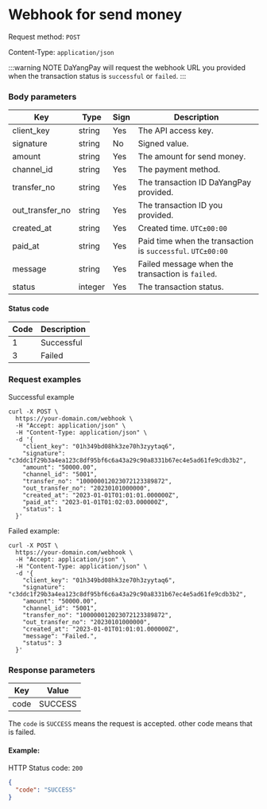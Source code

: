 # Webhook for send money

Request method: `POST`

Content-Type: `application/json`

:::warning NOTE
DaYangPay will request the webhook URL you provided when the transaction status is `successful` or `failed`.
:::

### Body parameters <Badge type="tip" text="Body" vertical="top" />

| Key             | Type    | Sign | Description                                                 |
|-----------------|---------|------|-------------------------------------------------------------|
| client_key      | string  | Yes  | The API access key.                                         |
| signature       | string  | No   | Signed value.                                               |
| amount          | string  | Yes  | The amount for send money.                                  |
| channel_id      | string  | Yes  | The payment method.                                         |
| transfer_no     | string  | Yes  | The transaction ID DaYangPay provided.                      |
| out_transfer_no | string  | Yes  | The transaction ID you provided.                            |
| created_at      | string  | Yes  | Created time. `UTC±00:00`                                   |
| paid_at         | string  | Yes  | Paid time when the transaction is `successful`. `UTC±00:00` |
| message         | string  | Yes  | Failed message when the transaction is `failed`.            |
| status          | integer | Yes  | The transaction status.                                     |

#### Status code

| Code | Description |
|------|-------------|
| 1    | Successful  |
| 3    | Failed      |

### Request examples

Successful example

```shell{11,13,14}
curl -X POST \
  https://your-domain.com/webhook \
  -H "Accept: application/json" \
  -H "Content-Type: application/json" \
  -d '{
    "client_key": "01h349bd08hk3ze70h3zyytaq6",
    "signature": "c3ddc1f29b3a4ea123c8df95bf6c6a43a29c90a8331b67ec4e5ad61fe9cdb3b2",
    "amount": "50000.00",
    "channel_id": "5001",
    "transfer_no": "100000012023072123389872",
    "out_transfer_no": "20230101000000",
    "created_at": "2023-01-01T01:01:01.000000Z",
    "paid_at": "2023-01-01T01:02:03.000000Z",
    "status": 1
  }'
```

Failed example:

```shell{11,13,14}
curl -X POST \
  https://your-domain.com/webhook \
  -H "Accept: application/json" \
  -H "Content-Type: application/json" \
  -d '{
    "client_key": "01h349bd08hk3ze70h3zyytaq6",
    "signature": "c3ddc1f29b3a4ea123c8df95bf6c6a43a29c90a8331b67ec4e5ad61fe9cdb3b2",
    "amount": "50000.00",
    "channel_id": "5001",
    "transfer_no": "100000012023072123389872",
    "out_transfer_no": "20230101000000",
    "created_at": "2023-01-01T01:01:01.000000Z",
    "message": "Failed.",
    "status": 3
  }'
```

### Response parameters

| Key  | Value   |
|------|---------|
| code | SUCCESS |

The `code` is `SUCCESS` means the request is accepted. other code means that is failed.

#### Example:

HTTP Status code: `200`

```json
{
  "code": "SUCCESS"
}
```
